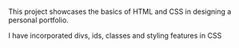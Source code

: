 This project showcases the basics of HTML and CSS in designing a personal portfolio. 

I have incorporated divs, ids, classes and styling features in CSS
